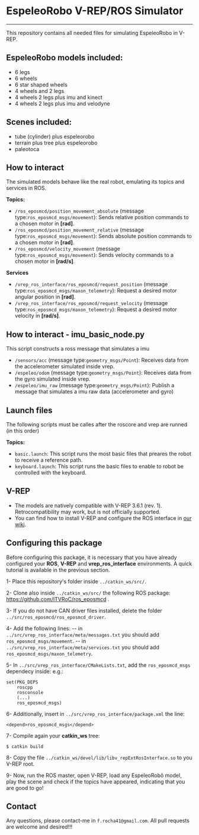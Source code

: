 # EspeleoRobo V-REP/ROS Simulator
----------------------
This repository contains all needed files for simulating EspeleoRobo in V-REP.

## EspeleoRobo models included:
- 6 legs
- 6 wheels
- 6 star shaped wheels
- 4 wheels and 2 legs
- 4 wheels 2 legs plus imu and kinect
- 4 wheels 2 legs plus imu and velodyne

## Scenes included:
- tube (cylinder) plus espeleorobo
- terrain plus tree plus espeleorobo
- paleotoca


## How to interact

The simulated models behave like the real robot, emulating its topics and services in ROS.

**Topics:**
- `/ros_eposmcd/position_movement_absolute`  (message type:`ros_eposmcd_msgs/movement`): Sends relative position commands to a chosen motor in **[rad]**.
- `/ros_eposmcd/position_movement_relative`  (message type:`ros_eposmcd_msgs/movement`): Sends absolute position commands to a chosen motor in **[rad]**.
- `/ros_eposmcd/velocity_movement`  (message type:`ros_eposmcd_msgs/movement`): Sends velocity commands to a chosen motor in **[rad/s]**.

**Services**
- `/vrep_ros_interface/ros_eposmcd/request_position`  (message type:`ros_eposmcd_msgs/maxon_telemetry`): Request a desired motor angular position in **[rad]**.
- `/vrep_ros_interface/ros_eposmcd/request_velocity`  (message type:`ros_eposmcd_msgs/maxon_telemetry`): Request a desired motor velocity in **[rad/s]**.


## How to interact - imu_basic_node.py

This script constructs a ross message that simulates a imu

- `/sensors/acc`  (message type:`geometry_msgs/Point`): Receives data from the accelerometer simulated inside vrep.
- `/espeleo/odom`  (message type:`geometry_msgs/Point`): Receives data from the gyro simulated inside vrep.
- `/espeleo/imu_raw`  (message type:`geometry_msgs/Point`): Publish a message that simulates a imu raw data (accelerometer and gyro)



## Launch files

The following scripts must be calles after the roscore and vrep are runned (in this order)

**Topics:**

- `basic.launch`: This script runs the most basic files that preares the robot to receive a reference path.
- `keyboard.launch`: This script runs the basic files to enable to robot be controlled with the keyboard.


## V-REP

- The models are natively compatible with V-REP 3.6.1 (rev. 1). Retrocompatibility may work, but is not officially supported.
- You can find how to install V-REP and configure the ROS interface in  [our wiki](https://github.com/ITVRoC/general-wiki/wiki).

## Configuring this package

Before configuring this package, it is necessary that you have already configured your **ROS**, **V-REP** and **vrep_ros_interface** environments.  A quick tutorial is available in the previous section.

1- Place this repository's folder inside ``../catkin_ws/src/``.

2- Clone also inside ``../catkin_ws/src/`` the following ROS package: https://github.com/ITVRoC/ros_eposmcd .

3- If you do not have CAN driver files installed, delete the folder ``../src/ros_eposmcd/ros_eposmcd_driver``.

4- Add the following lines:
-- in ``../src/vrep_ros_interface/meta/messages.txt`` you should add ``ros_eposmcd_msgs/movement``.
-- in ``../src/vrep_ros_interface/meta/services.txt`` you should add ``ros_eposmcd_msgs/maxon_telemetry``.

5- In `../src/vrep_ros_interface/CMakeLists.txt`, add the ``ros_eposmcd_msgs`` dependecy inside:
e.g.:
```
set(PKG_DEPS
    roscpp
    rosconsole
    (...)
    ros_eposmcd_msgs)
```

6- Additionally, insert in ``../src/vrep_ros_interface/package.xml`` the line:
```
<depend>ros_eposmcd_msgs</depend>
```

7- Compile again your **catkin_ws** tree:
```
$ catkin build
```

8- Copy the file `../catkin_ws/devel/lib/libv_repExtRosInterface.so` to you V-REP root.

9- Now, run the ROS master, open V-REP, load any EspeleoRobô model, play the scene and check if the topics have appeared, indicating that you are good to go!

## Contact

Any questions, please contact-me in ``f.rocha41@gmail.com``.
All pull requests are welcome and desired!!!

